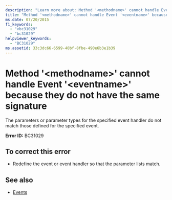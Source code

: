 ```yaml
---
description: "Learn more about: Method '<methodname>' cannot handle Event '<eventname>' because they do not have the same signature"
title: "Method '<methodname>' cannot handle Event '<eventname>' because they do not have the same signature"
ms.date: 07/20/2015
f1_keywords: 
  - "vbc31029"
  - "bc31029"
helpviewer_keywords: 
  - "BC31029"
ms.assetid: 33c3dc66-6599-40bf-8fbe-490e6b3e1b39
---
```

# Method '\<methodname>' cannot handle Event '\<eventname>' because they do not have the same signature

The parameters or parameter types for the specified event handler do not match those defined for the specified event.  
  
 **Error ID:** BC31029  
  
## To correct this error  
  
- Redefine the event or event handler so that the parameter lists match.  
  
## See also

- [Events](../programming-guide/language-features/events/index.md)

